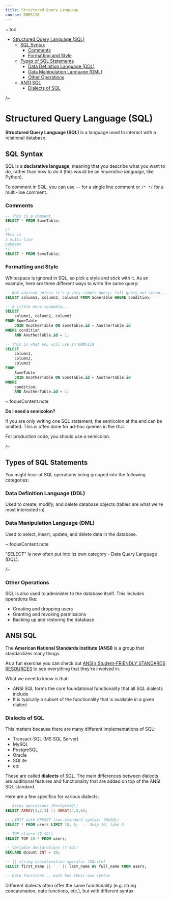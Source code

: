 ```yaml
---
title: Structured Query Language
course: DBMS110
---
```


~.toc

- [Structured Query Language (SQL)](#structured-query-language-sql)
  - [SQL Syntax](#sql-syntax)
    - [Comments](#comments)
    - [Formatting and Style](#formatting-and-style)
  - [Types of SQL Statements](#types-of-sql-statements)
    - [Data Definition Language (DDL)](#data-definition-language-ddl)
    - [Data Manipulation Language (DML)](#data-manipulation-language-dml)
    - [Other Operations](#other-operations)
  - [ANSI SQL](#ansi-sql)
    - [Dialects of SQL](#dialects-of-sql)

/~

# Structured Query Language (SQL)

**Structured Query Language (SQL)** is a language used to interact with a relational database.

## SQL Syntax

SQL is a **declarative language**, meaning that you describe what you want to do, rather than how to do it (this would be an _imperative language_, like Python).

To comment in SQL, you can use `--` for a single line comment or `/* */` for a multi-line comment.

### Comments

```sql
-- This is a comment
SELECT * FROM SomeTable;

/*
This is
a multi-line
comment
*/
SELECT * FROM SomeTable;
```

### Formatting and Style

Whitespace is ignored in SQL, so pick a style and stick with it. As an example, here are three different ways to write the same query:

```sql
-- Not advised unless it's a very simple query; full query not shown...
SELECT column1, column2, column3 FROM SomeTable WHERE condition;
```

```sql
-- A little more readable...
SELECT
    column1, column2, column3
FROM SomeTable
    JOIN AnotherTable ON SomeTable.id = AnotherTable.id
WHERE condition
    AND AnotherTable.id = 1;
```

```sql
-- This is what you will use in DBMS110
SELECT
    column1,
    column2,
    column3
FROM
    SomeTable
    JOIN AnotherTable ON SomeTable.id = AnotherTable.id
WHERE
    condition;
    AND AnotherTable.id = 1;
```

~.focusContent.note

**Do I need a semicolon?**

If you are only writing one SQL statement, the semicolon at the end can be omitted. This is often done for ad-hoc queries in the GUI.

For production code, you should use a semicolon.

/~

## Types of SQL Statements

You might hear of SQL operations being grouped into the following categories:

### Data Definition Language (DDL)

Used to create, modify, and delete database objects (tables are what we're most interested in).

### Data Manipulation Language (DML)

Used to select, insert, update, and delete data in the database.

~.focusContent.note

"SELECT" is now often put into its own category - Data Query Language (DQL).

/~

### Other Operations

SQL is also used to administer to the database itself. This includes operations like:

- Creating and dropping users
- Granting and revoking permissions
- Backing up and restoring the database

## ANSI SQL

The **American National Standards Institute (ANSI)** is a group that standardizes many things.

As a fun exercise you can check out [ANSI’s Student-FRIENDLY STANDARDS RESOURCES](https://www.ansi.org/education/activities/standards-student-programs/k-12-students) to see everything that they're involved in.

What we need to know is that:

- ANSI SQL forms the core foundational functionality that all SQL dialects include
- It is typically a subset of the functionality that is available in a given dialect

### Dialects of SQL

This matters because there are many different implementations of SQL:

- Transact-SQL (MS SQL Server)
- MySQL
- PostgreSQL
- Oracle
- SQLite
- etc.

These are called **dialects** of SQL. The main differences between dialects are additional features and functionality that are added on top of the ANSI SQL standard.

Here are a few specifics for various dialects:

```sql
-- Array operations (PostgreSQL)
SELECT ARRAY[1,2,3] || ARRAY[4,5,6];

-- LIMIT with OFFSET (non-standard syntax) (MySQL)
SELECT * FROM users LIMIT 10, 5;  -- Skip 10, take 5

-- TOP clause (T-SQL)
SELECT TOP 10 * FROM users;

-- Variable declarations (T-SQL)
DECLARE @count INT = 10;

-- || string concatenation operator (SQLite)
SELECT first_name || ' ' || last_name AS full_name FROM users;

-- Date functions... each has their own syntax
```

Different dialects often offer the same functionality (e.g. string concatenation, date functions, etc.), but with different syntax.
